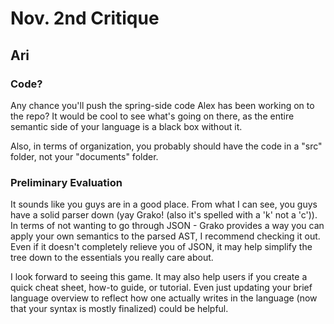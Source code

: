 # Nov. 2nd Critique
## Ari

### Code?
Any chance you'll push the spring-side code Alex has been working on to the repo? It would be cool to see what's going on there, as the entire semantic side of your language is a black box without it.

Also, in terms of organization, you probably should have the code in a "src" folder, not your "documents" folder.

### Preliminary Evaluation
It sounds like you guys are in a good place. From what I can see, you guys have a solid parser down (yay Grako! (also it's spelled with a 'k' not a 'c')). In terms of not wanting to go through JSON - Grako provides a way you can apply your own semantics to the parsed AST, I recommend checking it out. Even if it doesn't completely relieve you of JSON, it may help simplify the tree down to the essentials you really care about. 

I look forward to seeing this game. It may also help users if you create a quick cheat sheet, how-to guide, or tutorial. Even just updating your brief language overview to reflect how one actually writes in the language (now that your syntax is mostly finalized) could be helpful.